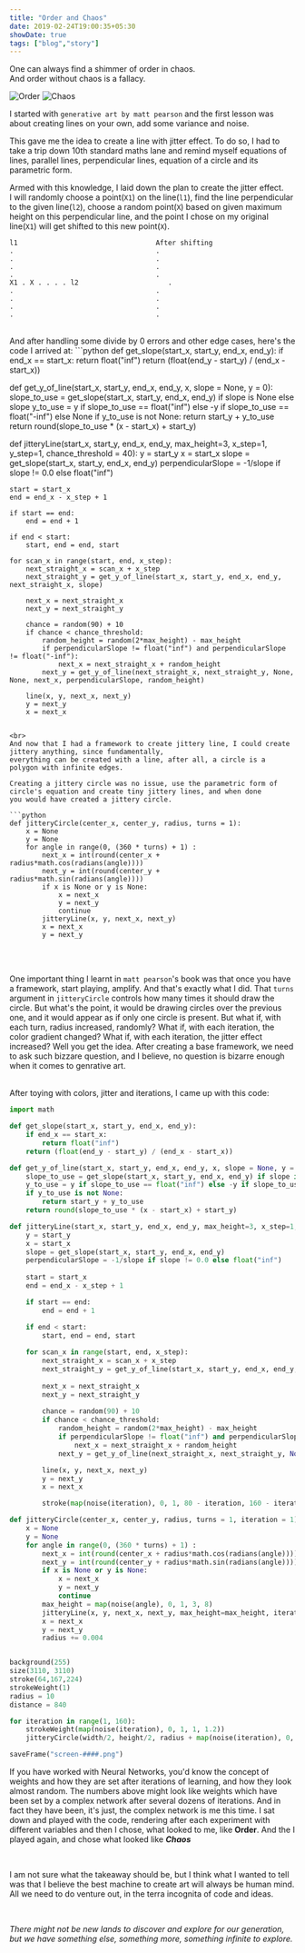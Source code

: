 ```yaml
---
title: "Order and Chaos"
date: 2019-02-24T19:00:35+05:30
showDate: true
tags: ["blog","story"]
---
```


One can always find a shimmer of order in chaos. 
<br>
And order without chaos is a fallacy.

![Order](/art/gallery/images/order.png)
![Chaos](/art/gallery/images/chaos.png)

I started with `generative art by matt pearson` and the first lesson was about
creating lines on your own, add some variance and noise.

This gave me the idea to create a line with jitter effect.
To do so, I had to take a trip down 10th standard maths lane and
remind myself equations of lines, parallel lines, perpendicular lines,
equation of a circle and its parametric form.

Armed with this knowledge, I laid down the plan to create the jitter effect.
<br>
I will randomly choose a point(`X1`) on the line(`l1`), find the line perpendicular to the given line(`l2`), choose a random point(`X`) based on given maximum height on this perpendicular line, and the point I chose on my original line(`X1`) will get shifted to this new point(`X`).

```
l1                                  After shifting 
.                                   .
.                                   .
.                                   .
.                                   .
X1 . X . . . . l2                      .
.                                   .
.                                   .
.                                   .
.                                   .
```

<br>
And after handling some divide by 0 errors and other edge cases, here's the code I arrived at:
```python
def get_slope(start_x, start_y, end_x, end_y):
	if end_x == start_x:
		return float("inf")
	return (float(end_y - start_y) / (end_x - start_x))

def get_y_of_line(start_x, start_y, end_x, end_y, x, slope = None, y = 0):
	slope_to_use = get_slope(start_x, start_y, end_x, end_y) if slope is None else slope
	y_to_use = y if slope_to_use == float("inf") else -y if slope_to_use == float("-inf") else None 
	if y_to_use is not None:
		return start_y + y_to_use
	return round(slope_to_use * (x - start_x) + start_y)

def jitteryLine(start_x, start_y, end_x, end_y, max_height=3, x_step=1, y_step=1, chance_threshold = 40):
	y = start_y
	x = start_x
	slope = get_slope(start_x, start_y, end_x, end_y)
	perpendicularSlope = -1/slope if slope != 0.0 else float("inf")
	
	start = start_x
	end = end_x - x_step + 1

	if start == end:
		end = end + 1

	if end < start:
		start, end = end, start
	
	for scan_x in range(start, end, x_step):
		next_straight_x = scan_x + x_step
		next_straight_y = get_y_of_line(start_x, start_y, end_x, end_y, next_straight_x, slope)
		
		next_x = next_straight_x
		next_y = next_straight_y
	
		chance = random(90) + 10
		if chance < chance_threshold:
			random_height = random(2*max_height) - max_height
			if perpendicularSlope != float("inf") and perpendicularSlope != float("-inf"):
				next_x = next_straight_x + random_height
			next_y = get_y_of_line(next_straight_x, next_straight_y, None, None, next_x, perpendicularSlope, random_height)

		line(x, y, next_x, next_y)
		y = next_y
		x = next_x
```

<br>
And now that I had a framework to create jittery line, I could create jittery anything, since fundamentally,
everything can be created with a line, after all, a circle is a polygon with infinite edges.

Creating a jittery circle was no issue, use the parametric form of circle's equation and create tiny jittery lines, and when done
you would have created a jittery circle.

```python
def jitteryCircle(center_x, center_y, radius, turns = 1):
	x = None
	y = None
	for angle in range(0, (360 * turns) + 1) :
		next_x = int(round(center_x + radius*math.cos(radians(angle))))
		next_y = int(round(center_y + radius*math.sin(radians(angle))))
		if x is None or y is None:
			x = next_x
			y = next_y
			continue
		jitteryLine(x, y, next_x, next_y)
		x = next_x
		y = next_y
```

<br>
<br>

One important thing I learnt in `matt pearson`'s book was that once you have a framework, start playing, amplify.
And that's exactly what I did. That `turns` argument in `jitteryCircle` controls how many times it should draw the circle.
But what's the point, it would be drawing circles over the previous one, and it would appear as if only one circle is present.
But what if, with each turn, radius increased, randomly? What if, with each iteration, the color gradient changed? What if, with each iteration,
the jitter effect increased?
Well you get the idea. After creating a base framework, we need to ask such bizzare question, and I believe, no question is bizarre enough when it comes
to genrative art.

<br>
After toying with colors, jitter and iterations, I came up with this code:

```python
import math

def get_slope(start_x, start_y, end_x, end_y):
	if end_x == start_x:
		return float("inf")
	return (float(end_y - start_y) / (end_x - start_x))

def get_y_of_line(start_x, start_y, end_x, end_y, x, slope = None, y = 0):
	slope_to_use = get_slope(start_x, start_y, end_x, end_y) if slope is None else slope
	y_to_use = y if slope_to_use == float("inf") else -y if slope_to_use == float("-inf") else None 
	if y_to_use is not None:
		return start_y + y_to_use
	return round(slope_to_use * (x - start_x) + start_y)

def jitteryLine(start_x, start_y, end_x, end_y, max_height=3, x_step=1, y_step=1, chance_threshold = 40, iteration = 1):
	y = start_y
	x = start_x
	slope = get_slope(start_x, start_y, end_x, end_y)
	perpendicularSlope = -1/slope if slope != 0.0 else float("inf")
	
	start = start_x
	end = end_x - x_step + 1

	if start == end:
		end = end + 1

	if end < start:
		start, end = end, start
	
	for scan_x in range(start, end, x_step):
		next_straight_x = scan_x + x_step
		next_straight_y = get_y_of_line(start_x, start_y, end_x, end_y, next_straight_x, slope)
		
		next_x = next_straight_x
		next_y = next_straight_y
	
		chance = random(90) + 10
		if chance < chance_threshold:
			random_height = random(2*max_height) - max_height
			if perpendicularSlope != float("inf") and perpendicularSlope != float("-inf"):
				next_x = next_straight_x + random_height
			next_y = get_y_of_line(next_straight_x, next_straight_y, None, None, next_x, perpendicularSlope, random_height)

		line(x, y, next_x, next_y)
		y = next_y
		x = next_x

		stroke(map(noise(iteration), 0, 1, 80 - iteration, 160 - iteration), map(noise(iteration), 0, 1, 0 + iteration, 0 + iteration), map(noise(iteration), 0, 1, 0 + iteration*1.8, 0 + iteration*1.8), map(noise(iteration), 0, 1, 0 + iteration*1.2, 0 + iteration*1.2))

def jitteryCircle(center_x, center_y, radius, turns = 1, iteration = 1):
	x = None
	y = None
	for angle in range(0, (360 * turns) + 1) :
		next_x = int(round(center_x + radius*math.cos(radians(angle))))
		next_y = int(round(center_y + radius*math.sin(radians(angle))))
		if x is None or y is None:
			x = next_x
			y = next_y
			continue
		max_height = map(noise(angle), 0, 1, 3, 8)
		jitteryLine(x, y, next_x, next_y, max_height=max_height, iteration=iteration)
		x = next_x
		y = next_y
		radius += 0.004


background(255)
size(3110, 3110)
stroke(64,167,224)
strokeWeight(1)	
radius = 10
distance = 840

for iteration in range(1, 160):
	strokeWeight(map(noise(iteration), 0, 1, 1, 1.2))
	jitteryCircle(width/2, height/2, radius + map(noise(iteration), 0, 1, radius*iteration*0.7, radius*iteration), 15, iteration=iteration*0.4)

saveFrame("screen-####.png")
```

If you have worked with Neural Networks, you'd know the concept of weights and how they are set after iterations of learning, and how they look
almost random.
The numbers above might look like weights which have been set by a complex network after several dozens of iterations. And in fact they have been, it's 
just, the complex network is me this time. I sat down and played with the code, rendering after each experiment with different variables and then I chose,
what looked to me, like **Order**.
And the I played again, and chose what looked like ***Chaos***

<br>

I am not sure what the takeaway should be, but I think what I wanted to tell was that I believe the best machine to create art will always be human mind.
All we need to do venture out, in the terra incognita of code and ideas.

<br>

_There might not be new lands to discover and explore for our generation, but we have something else, something more, something infinite to explore._